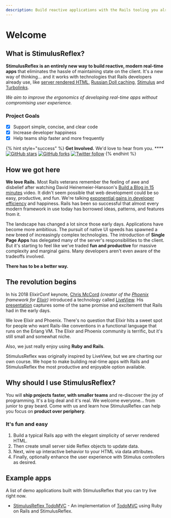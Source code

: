 ```yaml
---
description: Build reactive applications with the Rails tooling you already know and love.
---
```


# Welcome

## What is StimulusReflex?

**StimulusReflex is an entirely new way to build reactive, modern real-time apps** that eliminates the hassle of maintaining state on the client. It's a new way of thinking... and it works with technologies that Rails developers already use, like [server rendered HTML](https://guides.rubyonrails.org/action_view_overview.html), [Russian Doll caching](https://edgeguides.rubyonrails.org/caching_with_rails.html#russian-doll-caching), [Stimulus](https://stimulusjs.org/) and [Turbolinks](https://www.youtube.com/watch?v=SWEts0rlezA). 

_We aim to improve the ergonomics of developing real-time apps without compromising user experience._

### Project Goals

* [x] Support simple, concise, and clear code
* [x] Increase developer happiness
* [x] Help teams ship faster and more frequently

{% hint style="success" %}
**Get Involved.** We'd love to hear from you. ****[![GitHub stars](https://img.shields.io/github/stars/hopsoft/stimulus_reflex?style=social)](https://github.com/hopsoft/stimulus_reflex) [![GitHub forks](https://img.shields.io/github/forks/hopsoft/stimulus_reflex?style=social)](https://github.com/hopsoft/stimulus_reflex) [![Twitter follow](https://img.shields.io/twitter/follow/hopsoft?style=social)](https://twitter.com/hopsoft)
{% endhint %}

## How we got here

**We love Rails.** Most Rails veterans remember the feeling of awe and disbelief after watching David Heinemeier-Hansson's [Build a Blog in 15 minutes](https://www.youtube.com/watch?v=Gzj723LkRJY) video. It didn't seem possible that web development could be so easy, productive, and fun. We're talking [exponential gains in developer efficiency](https://www.youtube.com/watch?v=SWEts0rlezA&t=3m23s) and happiness. Rails has been so successful that almost every modern framework in use today has borrowed ideas, patterns, and features from it.

The landscape has changed a lot since those early days. Applications have become more ambitious. The pursuit of native UI speeds has spawned a new breed of increasingly complex technologies. The introduction of **Single Page Apps** has delegated many of the server's responsibilities to the client. But it's starting to feel like we've traded **fun and productive** for massive complexity and marginal gains. Many developers aren't even aware of the tradeoffs involved.

**There has to be a better way.**

## The revolution begins

In his 2018 ElixirConf keynote, [Chris McCord](https://twitter.com/chris_mccord) _\(creator of the_ [_Phoenix_](http://www.phoenixframework.org/) _framework for_ [_Elixir_](https://elixir-lang.org/)_\)_ introduced a technology called [LiveView](https://github.com/phoenixframework/phoenix_live_view). His [presentation](https://www.youtube.com/watch?v=8xJzHq8ru0M) captures some of the same promise and excitement that Rails had in the early days.

We love Elixir and Phoenix. There's no question that Elixir hits a sweet spot for people who want Rails-like conventions in a functional language that runs on the Erlang VM. The Elixir and Phoenix community is terrific, but it's still small and somewhat niche.

Also, we just really enjoy using **Ruby and Rails**. 

StimulusReflex was originally inspired by LiveView, but we are charting our own course. We hope to make building real-time apps with Rails and StimulusReflex the most productive and enjoyable option available.

## Why should I use StimulusReflex?

You will **ship projects faster, with smaller teams** and re-discover the joy of programming. It's a big deal and it's real.  We welcome everyone... from junior to gray beard. Come with us and learn how StimulusReflex can help you focus on **product over periphery**.

### It's fun and easy

1. Build a typical Rails app with the elegant simplicity of server rendered HTML.
2. Then create small server side Reflex objects to update data.
3. Next, wire up interactive behavior to your HTML via data attributes.
4. Finally, optionally enhance the user experience with Stimulus controllers as desired.

## Example apps

A list of demo applications built with StimulusReflex that you can try live right now.

* [StimulusReflex TodoMVC](http://todomvc.stimulusreflex.com) - An implementation of [TodoMVC](http://todomvc.com/) using Ruby on Rails and StimulusReflex.



